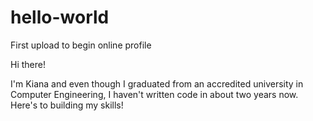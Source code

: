 # hello-world
First upload to begin online profile

Hi there!

I'm Kiana and even though I graduated from an accredited university in Computer Engineering,
I haven't written code in about two years now.
Here's to building my skills!
